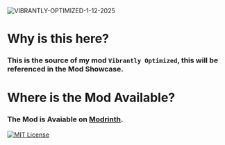 ![VIBRANTLY-OPTIMIZED-1-12-2025](https://github.com/user-attachments/assets/5f235c0e-c687-45c4-9f61-f945e2fa5caa)


# Why is this here?
### This is the source of my mod `Vibrantly Optimized`, this will be referenced in the Mod Showcase.

# Where is the Mod Available?
### The Mod is Avaiable on [Modrinth](https://modrinth.com/modpack/vibrantly-optimized).




[![MIT License](https://img.shields.io/badge/License-MIT-green.svg)](https://choosealicense.com/licenses/mit/) 


